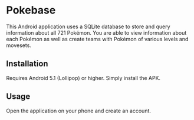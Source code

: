 # Pokebase

This Android application uses a SQLite database to store and query 
information about all 721 Pokémon. You are able to view information about each Pokémon as well as
create teams with Pokémon of various levels and movesets.

## Installation

Requires Android 5.1 (Lollipop) or higher. Simply install the APK.

## Usage

Open the application on your phone and create an account.
